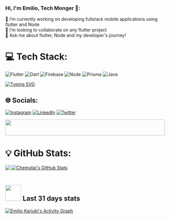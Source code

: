 ### Hi, I'm Emilio, Tech Monger 👋:

🔭 I’m currently working on developing fullstack mobile applications using flutter and Node <br>👯  I’m looking to collaborate on any flutter project<br>💬 Ask me about flutter, Node and my developer's journey!


# 💻 Tech Stack:
![Flutter](https://img.shields.io/badge/Flutter-%2302569B.svg?style=for-the-badge&logo=Flutter&logoColor=white) ![Dart](https://img.shields.io/badge/dart-%230175C2.svg?style=for-the-badge&logo=dart&logoColor=white) ![Firebase](https://img.shields.io/badge/firebase-%23039BE5.svg?style=for-the-badge&logo=firebase) ![Node](https://img.shields.io/badge/Node-02303A.svg?style=for-the-badge&logo=Javascript&logoColor=white) ![Prisma](https://img.shields.io/badge/Prisma-%2302569B.svg?style=for-the-badge&logo=Prisma&logoColor=white)  ![Java](https://img.shields.io/badge/Java-%2302569B.svg?style=for-the-badge&logo=java&logoColor=white) 

[![Typing SVG](https://readme-typing-svg.herokuapp.com?color=%2336BCF7&lines=Flutter+Developer;Firebase+Dart+Java+Prisma;Android%2C+Node+Developer;2%2B+years+of+experience+)](https://git.io/typing-svg)


## 🌐 Socials:
[![Instagram](https://img.shields.io/badge/Instagram-%23E4405F.svg?logo=Instagram&logoColor=white)](https://instagram.com/_emiliokariuki) [![LinkedIn](https://img.shields.io/badge/LinkedIn-%230077B5.svg?logo=linkedin&logoColor=white)](https://linkedin.com/in/emilio-kariuki) [![Twitter](https://img.shields.io/badge/Twitter-%231DA1F2.svg?logo=Twitter&logoColor=white)](https://twitter.com/EG_Kariuki) 





<!--Github Stats-->
<div align=center>
   <a href="https://github.com/emilio-kariuki">
   <img height=50 width=100% src="https://raw.githubusercontent.com/Semilio-kariuki/emilio-kariuki/ouput/divider.gif">
   </a>
</div>

# 💡 GitHub Stats:

<a href="https://github.com/emilio-kariuki/emilio-kariuki">
  <img align="center" src="https://github-readme-stats.vercel.app/api?username=emilio-kariuki&show_icons=true&line_height=27&count_private=true&title_color=36BCF7&text_color=c9cacc&icon_color=36BCF7&bg_color=1d1f21" alt="Chemutai's GitHub Stats" />
</a>

<a href="https://github.com/emilio-kariuki/emilio-kariuki">
  <img align="left" src="https://github-readme-streak-stats.herokuapp.com/?user=emilio-kariuki&theme=gruvbox&hide_border=false" />
</a><br><br>




<!-- <a href="https://github.com/emilio-kariuki/emilio-kariuki">
  <img align="center" src="https://github-readme-stats.vercel.app/api/top-langs/?username=emilio-kariuki&hide=java,html,Makefile,tex&title_color=36BCF7&text_color=c9cacc&icon_color=00FFFF&bg_color=1d1f21&langs_count=4" />
</a><br><br> -->






<!-- Commit Graph-->

## <img src="https://media.giphy.com/media/12oufCB0MyZ1Go/giphy.gif" width="50"> Last 31 days stats

<a href="https://github.com/ashutosh00710/github-readme-activity-graph"><img alt="Emilio Kariuki's Activity Graph" src="https://activity-graph.herokuapp.com/graph?username=emilio-kariuki&bg_color=1F222E&color=36BCF7&line=00FFFF&point=FFFFFF&hide_border=true" /></a>



